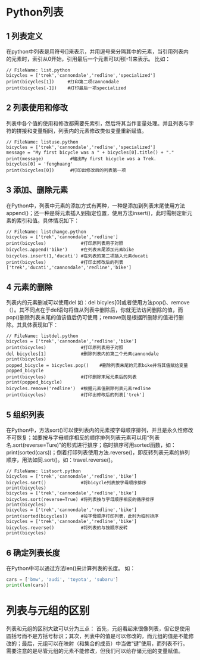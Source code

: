 # Python列表
## 1 列表定义
在python中列表是用符号[]来表示，并用逗号来分隔其中的元素，当引用列表内的元素时，索引从0开始，引用最后一个元素可以用[-1]来表示。
比如：
```pyhon
// FileName: list.python
bicycles = ['trek','cannondale','redline','specialized']
print(bicycles[1])     #打印第二项cannondale
print(bicycles[-1])    #打印最后一项specialized
```

## 2 列表使用和修改
列表中各个值的使用和修改都需要先索引，然后将其当作变量处理。并且列表与字符的拼接和变量相同，列表内的元素修改类似变量重新赋值。
```pyhon
// FileName: listuse.python
bicycles = ['trek','cannondale','redline','specialized']
message = "My first bicycle was a " + bicycles[0].title() + "."
print(message)          #输出My first bicycle was a Trek.
bicycles[0] = 'fenghuang'
print(bicycles[0])      #打印出修改后的列表第一项
```
## 3 添加、删除元素
在Python中，列表中元素的添加方式有两种，一种是添加到列表末尾使用方法append()；还一种是将元素插入到指定位置，使用方法insert()，此时需制定新元素的索引和值。具体情况如下：
```pyhon
// FileName: listchange.python
bicycles = ['trek','cannondale','redline']
print(bicycles)             #打印原列表用于对照
bicycles.append('bike')     #在列表末尾添加元素bike
bicycles.insert(1,'ducati') #在列表的第二项插入元素ducati
print(bicycles)             #打印出修改后的列表['trek','ducati','cannondale','redline','bike']
```
## 4 元素的删除
列表内的元素删减可以使用del 如：del bicyles[0]或者使用方法pop()、remove（）。其不同点在于del语句将值从列表中删除后，你就无法访问删除的值，而pop()删除列表末尾的值该值后仍可使用；remove则是根据所删除的值进行删除。其具体表现如下：
```pyhon
// FileName: listdel.python
bicycles = ['trek','cannondale','redline','bike']
print(bicycles)             #打印原列表用于对照
del bicycles[1]             #删除列表内的第二个元素cannondale
print(bicycles)             
popped_bicycle = bicycles.pop()    #删除列表末尾的元素bike并将其值赋给变量popped_bicycle
print(bicycles)             #打印删除末尾元素后的列表
print(popped_bicycle)
bicycles.remove('redline')  #根据元素值删除列表元素redline
print(bicycles)             #打印出修改后的列表['trek']
```
## 5 组织列表
在Python中，方法sort()可以使列表内的元素按字母顺序排列，并且是永久性修改不可恢复；如要按与字母顺序相反的顺序排列列表元素可以用“列表名.sort(reverse=Ture)”的形式进行排序；临时排序可用sorted函数，如：print(sorted(cars))；倒着打印列表使用方法.reverse()，即反转列表元素的排列顺序，用法如同.sort()。如：travel.reverse()。
```pyhon
// FileName: listsort.python
bicycles = ['trek','cannondale','redline','bike']
bicycles.sort()             #将bicycle列表按字母顺序排序
print(bicycles)             
bicycles = ['trek','cannondale','redline','bike']
bicycles.sort(reverse=True) #将列表按与字母顺序相反的循序排序
print(bicycles)
bicycles = ['trek','cannondale','redline','bike']
print(sorted(bicycles))     #按字母顺序打印列表，此时为临时排序
bicycles = ['trek','cannondale','redline','bike']
bicycles.reverse()          #将列表的与按顺序反转
print(bicycles)
```
## 6 确定列表长度
在Python中可以通过方法len()来计算列表的长度。
如：
```python
cars = ['bmw', 'audi', 'toyota', 'subaru']
print(len(cars))
```
# 列表与元组的区别
列表和元组的区别大致可以分为三点：
首先，元组看起来很像列表，但它是使用圆括号而不是方括号标识；其次，列表中的值是可以修改的，而元组的值是不能修改的；最后，元组可以在映射（和集合的成员）中当做“键”使用，而列表不行。
需要注意的是尽管元组的元素不能修改，但我们可以给存储元组的变量赋值。
